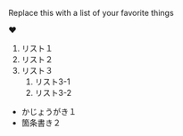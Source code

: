 Replace this with a list of your favorite things

:heart:

1. リスト１
2. リスト２
3. リスト３
    1. リスト3-1
    2. リスト3-2

* かじょうがき１
* 箇条書き２
